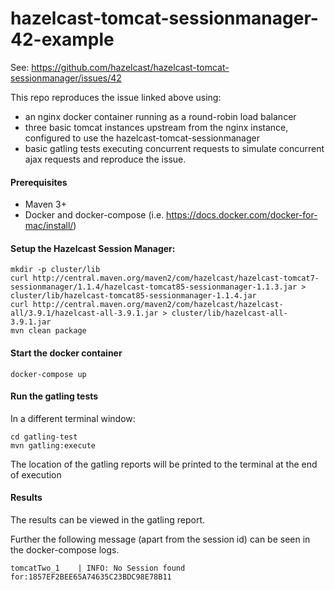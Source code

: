 # hazelcast-tomcat-sessionmanager-42-example

See: https://github.com/hazelcast/hazelcast-tomcat-sessionmanager/issues/42

This repo reproduces the issue linked above using:
 
* an nginx docker container running as a round-robin load balancer 
* three basic tomcat instances upstream from the nginx instance, configured to use the hazelcast-tomcat-sessionmanager
* basic gatling tests executing concurrent requests to simulate concurrent ajax requests and reproduce the issue.

#### Prerequisites
* Maven 3+
* Docker and docker-compose (i.e. https://docs.docker.com/docker-for-mac/install/)


#### Setup the Hazelcast Session Manager:

```
mkdir -p cluster/lib
curl http://central.maven.org/maven2/com/hazelcast/hazelcast-tomcat7-sessionmanager/1.1.4/hazelcast-tomcat85-sessionmanager-1.1.3.jar > cluster/lib/hazelcast-tomcat85-sessionmanager-1.1.4.jar
curl http://central.maven.org/maven2/com/hazelcast/hazelcast-all/3.9.1/hazelcast-all-3.9.1.jar > cluster/lib/hazelcast-all-3.9.1.jar
mvn clean package
```

#### Start the docker container 
```
docker-compose up
```

#### Run the gatling tests
In a different terminal window:
```
cd gatling-test
mvn gatling:execute
```

The location of the gatling reports will be printed to the terminal at the end of execution

#### Results
The results can be viewed in the gatling report. 
 
Further the following message (apart from the session id) can be seen in the docker-compose logs.
```
tomcatTwo_1    | INFO: No Session found for:1857EF2BEE65A74635C23BDC98E78B11
```

